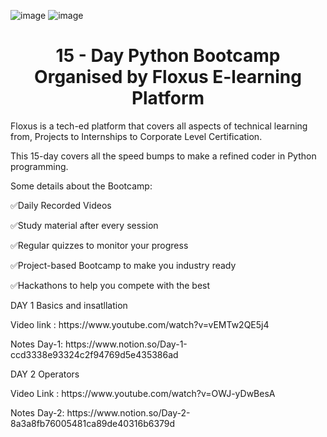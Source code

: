 
![image](https://user-images.githubusercontent.com/84551574/123964931-99672c80-d9d1-11eb-957b-d5293415b312.png)
![image](https://user-images.githubusercontent.com/84551574/123964984-a6841b80-d9d1-11eb-839b-ee1db32ff2fc.png)

 <h1 align="center"> 15 - Day Python Bootcamp Organised by Floxus E-learning Platform </h1>

Floxus is a tech-ed platform that covers all aspects of technical learning from, Projects to Internships to Corporate Level Certification.

This 15-day covers all the speed bumps to make  a refined coder in Python programming.

Some details about the Bootcamp:

<p>✅Daily Recorded Videos</p>
<p>✅Study material after every session</p>
<p>✅Regular quizzes to monitor your progress</p>
<p>✅Project-based Bootcamp to make you industry ready</p>
<p>✅Hackathons to help you compete with the best</p>

<p> DAY 1 Basics and insatllation</p> 
Video link : https://www.youtube.com/watch?v=vEMTw2QE5j4 
<p>Notes Day-1: https://www.notion.so/Day-1-ccd3338e93324c2f94769d5e435386ad</p>
<p> DAY 2 Operators  </p>
Video Link : https://www.youtube.com/watch?v=OWJ-yDwBesA
<p>Notes Day-2: https://www.notion.so/Day-2-8a3a8fb76005481ca89de40316b6379d</p>



